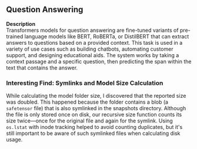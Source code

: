 ## Question Answering

**Description**  
Transformers models for question answering are fine-tuned variants of pre-trained language models like BERT, RoBERTa, or DistilBERT that can extract answers to questions based on a provided context. This task is used in a variety of use cases such as building chatbots, automating customer support, and designing educational aids. The system works by taking a context passage and a specific question, then predicting the span within the text that contains the answer.

### Interesting Find: Symlinks and Model Size Calculation

While calculating the model folder size, I discovered that the reported size was doubled. This happened because the folder contains a blob (a `safetensor` file) that is also symlinked in the snapshots directory. Although the file is only stored once on disk, our recursive size function counts its size twice—once for the original file and again for the symlink. Using `os.lstat` with inode tracking helped to avoid counting duplicates, but it's still important to be aware of such symlinked files when calculating disk usage.